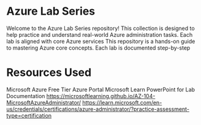 # Azure Lab Series
Welcome to the Azure Lab Series repository! This collection is designed to help practice and understand real-world Azure administration tasks. Each lab is aligned with core Azure services 
This repository is a hands-on guide to mastering Azure core concepts. 
Each lab is documented step-by-step
# Resources Used
Microsoft Azure Free Tier
Azure Portal
Microsoft Learn
PowerPoint for Lab Documentation
https://microsoftlearning.github.io/AZ-104-MicrosoftAzureAdministrator/
https://learn.microsoft.com/en-us/credentials/certifications/azure-administrator/?practice-assessment-type=certification
